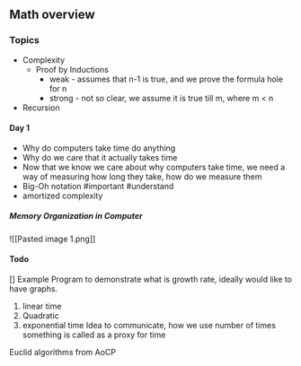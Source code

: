 ## Math overview

### Topics
- Complexity
	- Proof by Inductions
		- weak  - assumes that n-1 is true, and we prove the formula hole for n 
		- strong - not so clear, we assume it is true till m, where m < n
- Recursion

#### Day 1
- Why do computers take time do anything 
- Why do we care that it actually takes time
- Now that we know we care about why computers take time, we need a way of measuring how long they take, how do we measure them
- Big-Oh notation #important #understand
- amortized complexity

##### Memory Organization in Computer
![[Pasted image 1.png]]

#### Todo
[] Example Program to demonstrate what is growth rate, ideally would like to have graphs. 
1. linear time 
2. Quadratic
3. exponential time
Idea to communicate, how we use number of times something is called as a proxy for time



Euclid algorithms from AoCP